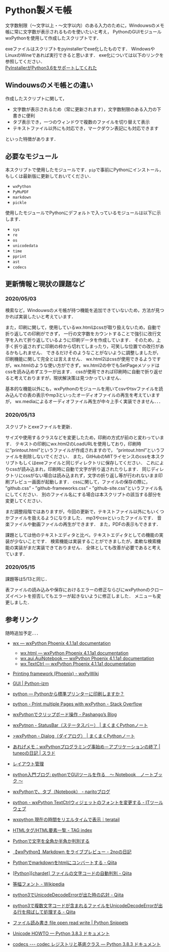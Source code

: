 # Python製メモ帳
文字数制限（～文字以上・～文字以内）のある入力のために，Windouwsのメモ帳に常に文字数が表示されるものを使いたいと考え，
PythonのGUIモジュールwxPythonを使用して作成したスクリプトです．

exeファイルはスクリプトをpyinstallerでexe化したものです．
WindowsやLinuxのWineであれば実行できると思います．
exe化については以下のリンクを参照してください．
<br><a href="https://qiita.com/y-tsutsu/items/f687cf4b57442557aade" target="_blank">PyInstallerがPython3.6をサポートしてくれた</a>
                                                                      
## Windouwsのメモ帳との違い
作成したスクリプトに関して，

* 文字数が表示されるため（常に更新されます），文字数制限のある入力の下書きに便利
* タブ表示でき，一つのウィンドウで複数のファイルを切り替えて表示
* テキストファイル以外にも対応でき，マークダウン表記にも対応できます

といった特徴があります．

## 必要なモジュール
本スクリプトで使用したモジュールです．`pip`で事前にPythonにインストール，もしくは最新版に更新しておいてください．

* `wxPython`
* `PyMuPDF`
* `markdown`
* `pickle`

使用したモジュールでPythonにデフォルトで入っているモジュールは以下に示します．

* `sys`
* `re`
* `os`
* `unicodedata`
* `time`
* `pprint`
* `ast`
* `codecs`

## 更新情報と現状の課題など
### 2020/05/03
検索など，Windouwsのメモ帳が持つ機能を追加できていないため，方法が見つかれば実装したいと考えています．

また，印刷に関して，使用しているwx.htmlはcssが取り扱えないため，自動で折り返しての印刷ができず，
一行の文字数をカウントすることで強引に改行文字を入れて折り返しているように印刷データを作成しています．
そのため，上手く折り返されずに印刷の枠から切れてしまったり，可笑しな位置での改行があるかもしれません．
できるだけそのようなことがないように調整しましたが，印刷機能に関して完全とは言えません．
wx.html2はcssが使用できるようですが，wx.htmlのような使い方ができず，wx.html2の中でもSetPageメソッドはcssを読み込めずエラーが出ます．
cssが使用できれば印刷時に自動で折り返せると考えておりますが，現状解決策は見つかっていません．

基本的な機能以外にも，wxPythonのモジュールを用いてcsvやtsvファイルを読み込んでの表の表示やmp3といったオーディオファイルの再生を考えていますが，
wx.mediaによるオーディオファイル再生が中々上手く実装できません．．．

### 2020/05/13
スクリプトとexeファイルを更新．

サイズや使用するクラスなどを変更したため，印刷の方式が前のと変わっています．
テキストの印刷にwx.html2のLoadURLを使用しており，印刷時に”printout.html”というファイルが作成されますので，
”printout.html”というファイルを削除しないでください．
また，GitHubのMITライセンスのcssを本スクリプトもしくはexeファイルと同じディレクトリに保存してください．
これによりcssが読み込まれ，印刷時に自動で文字が折り返されたりします．
同じディレクトリにcssがない場合は読み込まれず，文字の折り返し等が行われないまま印刷プレビュー画面が起動します．
cssに関して，ファイルの保存の際に，
”github.css”・”github-frameworks.css”・”github-site.css”というファイル名にしてください．
別のファイル名にする場合は本スクリプトの該当する部分を変更してください．

まだ調整段階ではありますが，今回の更新で，テキストファイル以外にもいくつかファイルを扱えるようになりました．
mp3やcsvといったファイルです．
音楽ファイルや動画ファイルの再生ができます．
また，PDFの表示もできます．

課題としては他のテキストエディタと比べ，テキストエディタとしての機能の実装が少ないことです．
検索機能は実装することができましたが，柔軟な検索機能の実装がまだ実装できておりません．
全体としても改善が必要であると考えています．

### 2020/05/15
課題等は5/13と同じ．

表ファイルの読み込みや保存におけるエラーの修正ならびにwxPythonのクローズイベントを拒否してもエラーが起きないように修正しました．
メニューも変更しました．

## 参考リンク
随時追加予定．．．
<!-- * <a href="" target="_blank"></a> -->
* <a href="https://wxpython.org/Phoenix/docs/html/wx.1moduleindex.html" target="_blank">wx — wxPython Phoenix 4.1.1a1 documentation</a>
    * <a href="https://wxpython.org/Phoenix/docs/html/wx.html.1moduleindex.html" target="_blank">wx.html — wxPython Phoenix 4.1.1a1 documentation</a>
    * <a href="https://wxpython.org/Phoenix/docs/html/wx.aui.AuiNotebook.html" target="_blank">wx.aui.AuiNotebook — wxPython Phoenix 4.1.1a1 documentation</a>
    * <a href="https://wxpython.org/Phoenix/docs/html/wx.TextCtrl.html" target="_blank">wx.TextCtrl — wxPython Phoenix 4.1.1a1 documentation</a>
* <a href="https://wiki.wxpython.org/Printing%20framework%20%28Phoenix%29" target="_blank">Printing framework (Phoenix) - wxPyWiki</a> 
* <a href="https://www.python-izm.com/gui/" target="_blank">GUI  |  Python-izm</a>
* <a href="https://www.it-swarm.dev/ja/python/pythonから標準プリンターに印刷しますか%EF%BC%9F/1068950658/" target="_blank">python — Pythonから標準プリンターに印刷しますか？</a> 
* <a href="https://stackoverflow.com/questions/54617358/print-multiple-pages-with-wxpython" target="_blank">python - Print multiple Pages with wxPython - Stack Overflow</a>
* <a href="https://pashango-p.hatenadiary.org/entry/20110609/1307630616" target="_blank">wxPythonでクリップボード操作 - Pashango’s Blog</a>
* <a href="https://maku77.github.io/python/wxpython/statusbar.html" target="_blank">wxPytnon - StatusBar（ステータスバー） | まくまくPythonノート</a>
* <a href="https://maku77.github.io/python/wxpython/dialog.html" target="_blank">>wxPython - Dialog（ダイアログ） | まくまくPythonノート</a>
* <a href="https://srad.jp/~tuneo/journal/352723/" target="_blank">あれげメモ：wxPythonプログラミング事始め－アプリケーションの終了 | tuneoの日記 | スラド</a>
* <a href="http://wxpython.at-ninja.jp/layout.html" target="_blank">レイアウト管理</a>
* <a href="https://python-minutes.blogspot.com/2016/11/pythongui-notebook.html" target="_blank">python入門ブログ: pythonでGUIツールを作る&#12288;&#65374; Notebook&#12288;ノートブック &#65374;</a>
* <a href="https://torina.top/detail/205/" target="_blank">wxPythonで、タブ（Notebook） - naritoブログ</a>
* <a href="https://ja.coder.work/so/python/561309" target="_blank">python - wxPython TextCtrlウィジェットのフォントを変更する - ITツールウェブ</a>

* <a href="https://teratail.com/questions/95988" target="_blank">wxpython 現在の時間をリエルタイムで表示｜teratail</a>
* <a href="https://www.tagindex.com/html_tag/elements/" target="_blank">HTMLタグ/HTML要素一覧 - TAG index</a>
* <a href="https://water2litter.net/rum/post/python_unicodedata_east_asian_width/" target="_blank">Pythonで文字を全角か半角か判別する</a>
* <a href="http://2no.hatenablog.com/entry/2014/11/17/210829" target="_blank">【wxPython】Markdown をライブプレビュー - 2noの日記</a>
* <a href="https://qiita.com/masakuni-ito/items/593b9d753c44da61937b" target="_blank">Pythonでmarkdownをhtmlにコンバートする - Qiita</a> 
* <a href="https://qiita.com/koara-local/items/6b47f3156ca66f28b4ab" target="_blank">[Python][chardet] ファイルの文字コードの自動判別 - Qiita</a>
* <a href="https://ja.m.wikipedia.org/wiki/等幅フォント" target="_blank">等幅フォント - Wikipedia</a>

* <a href="https://qiita.com/arata-honda/items/be5b0adf6ab432881749" target="_blank">python3でUnicodeDecodeErrorが出た時の応対 - Qiita</a>
* <a href="https://qiita.com/kouhara/items/ac1ce8b78bd0bfc06d6c" target="_blank">python3で複数文字コードが含まれるファイルをUnicodeDecodeErrorが出る行を飛ばして処理する - Qiita</a>
* <a href="https://python.civic-apps.com/file-io/" target="_blank">ファイル読み書き file open read write  | Python Snippets</a>
* <a href="https://docs.python.org/ja/3/howto/unicode.html" target="_blank">Unicode HOWTO &#8212; Python 3.8.3 ドキュメント</a>
* <a href="https://docs.python.org/ja/3/library/codecs.html" target="_blank">codecs --- codec レジストリと基底クラス &#8212; Python 3.8.3 ドキュメント</a>
